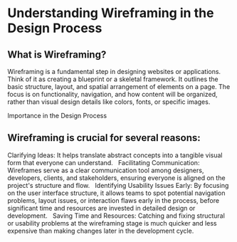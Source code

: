 # Understanding Wireframing in the Design Process

## What is Wireframing?
Wireframing is a fundamental step in designing websites or applications. Think of it as creating a blueprint or a skeletal framework. It outlines the basic structure, layout, and spatial arrangement of elements on a page. The focus is on functionality, navigation, and how content will be organized, rather than visual design details like colors, fonts, or specific images.

Importance in the Design Process
## Wireframing is crucial for several reasons:

Clarifying Ideas: It helps translate abstract concepts into a tangible visual form that everyone can understand.   
Facilitating Communication: Wireframes serve as a clear communication tool among designers, developers, clients, and stakeholders, ensuring everyone is aligned on the project's structure and flow.   
Identifying Usability Issues Early: By focusing on the user interface structure, it allows teams to spot potential navigation problems, layout issues, or interaction flaws early in the process, before significant time and resources are invested in detailed design or development.   
Saving Time and Resources: Catching and fixing structural or usability problems at the wireframing stage is much quicker and less expensive than making changes later in the development cycle.